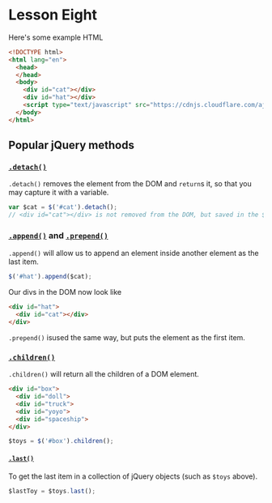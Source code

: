 # Lesson Eight
Here's some example HTML
```html
<!DOCTYPE html>
<html lang="en">
  <head>
  </head>
  <body>
    <div id="cat"></div>
    <div id="hat"></div>
    <script type="text/javascript" src="https://cdnjs.cloudflare.com/ajax/libs/jquery/3.0.0-alpha1/jquery.min.js"></script>
  </body>
</html>
```
## Popular jQuery methods
### [`.detach()`](http://api.jquery.com/detach/)
`.detach()` removes the element from the DOM and `return`s it, so that you may capture it with a variable.

```javascript
var $cat = $('#cat').detach();
// <div id="cat"></div> is not removed from the DOM, but saved in the $cat variable
```

### [`.append()`](http://api.jquery.com/append/) and [`.prepend()`](http://api.jquery.com/prepend/)
`.append()` will allow us to append an element inside another element as the last item.
```javascript
$('#hat').append($cat);
```
Our divs in the DOM now look like 

```html
<div id="hat">
  <div id="cat"></div>
</div>
```

`.prepend()` isused the same way, but puts the element as the first item.

### [`.children()`](http://api.jquery.com/children/)
`.children()` will return all the children of a DOM element.
```html
<div id="box">
  <div id="doll">
  <div id="truck">
  <div id="yoyo">
  <div id="spaceship">
</div>  
```
```javascript
$toys = $('#box').children();
```

#### [`.last()`](http://api.jquery.com/last/)
To get the last item in a collection of jQuery objects (such as `$toys` above).
```javascript
$lastToy = $toys.last();
```

